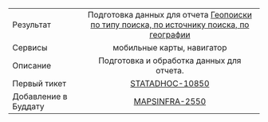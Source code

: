 | | |
|:------------- |:-------------:|
| Результат | Подготовка данных для отчета [Геопоиски по типу поиска, по источнику поиска, по географии](https://stat.yandex-team.ru/Multiproject/Adhoc/Dashboard/MobileGeosearchBySearchTypeBySourceByGeography) |
| Сервисы | мобильные карты, навигатор |
| Описание | Подготовка и обработка данных для отчета. |
| Первый тикет | [STATADHOC-10850](https://st.yandex-team.ru/STATADHOC-10850) |
| Добавление в Буддату | [MAPSINFRA-2550](https://st.yandex-team.ru/MAPSINFRA-2550)
